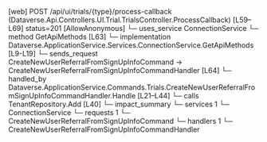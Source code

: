 [web] POST /api/ui/trials/{type}/process-callback  (Dataverse.Api.Controllers.UI.Trial.TrialsController.ProcessCallback)  [L59–L69] status=201 [AllowAnonymous]
  └─ uses_service ConnectionService
    └─ method GetApiMethods [L63]
      └─ implementation Dataverse.ApplicationService.Services.ConnectionService.GetApiMethods [L9-L19]
  └─ sends_request CreateNewUserReferralFromSignUpInfoCommand -> CreateNewUserReferralFromSignUpInfoCommandHandler [L64]
    └─ handled_by Dataverse.ApplicationService.Commands.Trials.CreateNewUserReferralFromSignUpInfoCommandHandler.Handle [L21–L44]
      └─ calls TenantRepository.Add [L40]
  └─ impact_summary
    └─ services 1
      └─ ConnectionService
    └─ requests 1
      └─ CreateNewUserReferralFromSignUpInfoCommand
    └─ handlers 1
      └─ CreateNewUserReferralFromSignUpInfoCommandHandler


